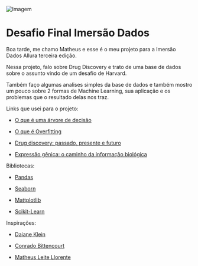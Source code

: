 ![Imagem](https://upload.wikimedia.org/wikipedia/commons/f/f9/Drug_discovery_cycle_2.png)

# Desafio Final Imersão Dados

Boa tarde, me chamo Matheus e esse é o meu projeto para a Imersão Dados Allura terceira edição.

Nessa projeto, falo sobre Drug Discovery e trato de uma base de dados sobre o assunto vindo de um desafio de Harvard.

Também faço algumas analises simples da base de dados e também mostro um pouco sobre 2 formas de Machine Learning, sua aplicação e os problemas que o resultado delas nos traz.

Links que usei para o projeto:
 - [O que é uma árvore de decisão](https://www.lucidchart.com/pages/pt/o-que-e-arvore-de-decisao)

 - [O que é Overfitting](https://en.wikipedia.org/wiki/Overfitting)

 - [Drug discovery: passado, presente e futuro](https://docs.google.com/document/d/10EhrQBChlyYIcff3to7PrCQi5HcNk2r-zd2ZCKPtcz8/edit)

 - [Expressão gênica: o caminho da informação biológica](https://drive.google.com/file/d/1VNP08ffCiGD8cqaBkdHATWSX8Yxfm3dj/view)

Bibliotecas:
 - [Pandas](https://pandas.pydata.org/)

 - [Seaborn](https://seaborn.pydata.org/)

 - [Mattplotlib](https://matplotlib.org/)

 - [Scikit-Learn](https://scikit-learn.org/stable/)

Inspirações:
- [Daiane Klein](https://colab.research.google.com/drive/1EwueEMQC_vLXf_oxN3w60itrvsHjrw8B?usp=sharing)

- [Conrado Bittencourt](https://colab.research.google.com/drive/1QCRMnF-9cFRuOO_PrWpzj-UAclQuIomB?usp=sharing)

- [Matheus Leite Llorente](https://colab.research.google.com/drive/1eca1wG-pkGT0IiPv4-vcpjur3tJjj-6e?usp=sharing)
